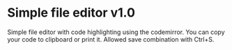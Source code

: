 # Simple file editor v1.0
Simple file editor with code highlighting using the codemirror.
You can copy your code to clipboard or print it.
Allowed save combination with Ctrl+S.